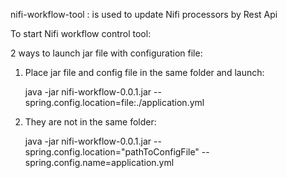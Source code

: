 nifi-workflow-tool : is used to update Nifi processors by Rest Api

To start Nifi workflow control tool:

2 ways to launch jar file with configuration file:


  1. Place jar file and config file in the same folder and launch:

		java -jar nifi-workflow-0.0.1.jar --spring.config.location=file:./application.yml

  2. They are not in the same folder:
  
		java -jar nifi-workflow-0.0.1.jar --spring.config.location="pathToConfigFile" --spring.config.name=application.yml